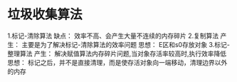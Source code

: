 # 垃圾收集算法
1.标记-清除算法
    缺点：
        效率不高、会产生大量不连续的内存碎片
2.复制算法
    产生：
        主要是为了解决标记-清除算法的效率问题
    思想：
        E区和s0存放对象
3.标记-整理算法
    产生：
        解决赋值算法内存碎片问题,当对象存活率较高时,执行效率降低
    思想：
        标记之后，并不是直接清理，而是使存活对象向一端移动，清理边界以外的内存